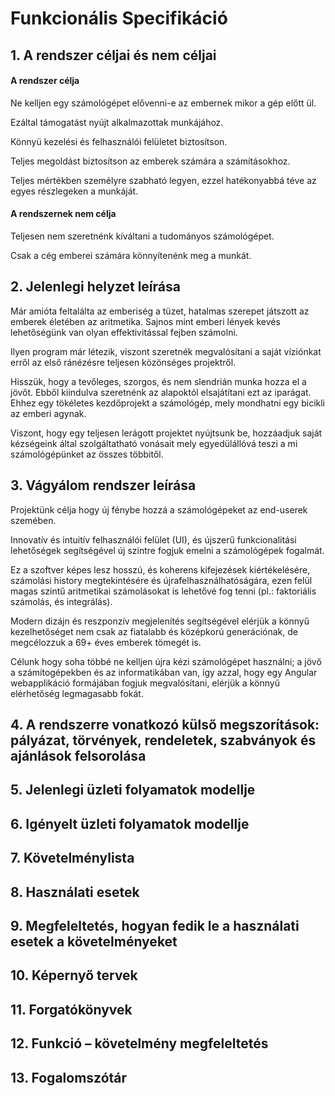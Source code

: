Funkcionális Specifikáció
=========================

## 1. A rendszer céljai és nem céljai

#### A rendszer célja
Ne kelljen egy számológépet elővenni-e az embernek mikor a gép előtt ül.

Ezáltal támogatást nyújt alkalmazottak munkájához.

Könnyü kezelési és felhasználói felületet biztosítson.

Teljes megoldást biztosítson az emberek számára a számításokhoz.

Teljes mértékben személyre szabható legyen, ezzel hatékonyabbá téve az egyes részlegeken a munkáját.

#### A rendszernek nem célja
Teljesen nem szeretnénk kíváltani a tudományos számológépet.

Csak a cég emberei számára könnyítenénk meg a munkát.

## 2. Jelenlegi helyzet leírása
Már amióta feltalálta az emberiség a tüzet, hatalmas szerepet játszott az emberek életében az aritmetika.
Sajnos mint emberi lények kevés lehetőségünk van olyan effektivitással fejben számolni.

Ilyen program már létezik, viszont szeretnék megvalósítani a saját víziónkat erről az első ránézésre teljesen közönséges projektről.

Hisszük, hogy a tevőleges, szorgos, és nem slendrián munka hozza el a jövőt. Ebből kiindulva szeretnénk az alapoktól elsajátítani ezt az iparágat. 
Ehhez egy tökéletes kezdőprojekt a számológép, mely mondhatni egy bicikli az emberi agynak.

Viszont, hogy egy teljesen lerágott projektet nyújtsunk be, hozzáadjuk saját kézségeink által szolgáltatható vonásait mely egyedülállóvá teszi a mi számológépünket az összes többitől.

## 3. Vágyálom rendszer leírása

Projektünk célja hogy új fénybe hozzá a számológépeket az end-userek szemében.

Innovatív és intuitív felhasználói felület (UI), és újszerű funkcionalitási lehetőségek segítségével új szintre fogjuk emelni a számológépek fogalmát.

Ez a szoftver képes lesz hosszú, és koherens kifejezések kiértékelésére, számolási history megtekintésére és újrafelhasználhatóságára, ezen felül magas szintű aritmetikai számolásokat is lehetővé fog tenni (pl.: faktoriális számolás, és integrálás).

Modern dizájn és reszponzív megjelenítés segítségével elérjük a könnyű kezelhetőséget nem csak az fiatalabb és középkorú generációnak, de megcélozzuk a 69+ éves emberek tömegét is.

Célunk hogy soha többé ne kelljen újra kézi számológépet használni; a jövő a számítogépekben és az informatikában van, így azzal, hogy egy Angular webapplikáció formájában fogjuk megvalósítani, elérjük a könnyű elérhetőség legmagasabb fokát.

## 4. A rendszerre vonatkozó külső megszorítások: pályázat, törvények, rendeletek, szabványok és ajánlások felsorolása
## 5. Jelenlegi üzleti folyamatok modellje
## 6. Igényelt üzleti folyamatok modellje
## 7. Követelménylista
## 8. Használati esetek
## 9. Megfeleltetés, hogyan fedik le a használati esetek a követelményeket
## 10. Képernyő tervek
## 11. Forgatókönyvek
## 12. Funkció – követelmény megfeleltetés
## 13. Fogalomszótár
